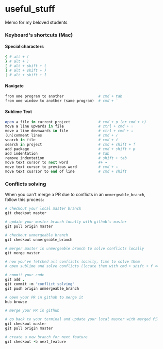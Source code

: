 # useful_stuff
Memo for my beloved students

### Keyboard's shortcuts (Mac) 
#### Special characters
```ruby
{ # alt + (
} # alt + )
[ # alt + shift + (
] # alt + shift + )
| # alt + shift + l
```

#### Navigate
```ruby
from one program to another                # cmd + tab
from one window to another (same program)  # cmd + `
```

#### Sublime Text
```ruby
open a file in current project             # cmd + p (or cmd + t)
move a line upwards in file                # ctrl + cmd + ↑
move a line downwards in file              # ctrl + cmd + ↓
(un)comment lines                          # cmd + /
search in file                             # cmd + f
search in project                          # cmd + shift + f
add package                                # cmd + shift + p
add indentation                            # tab
remove indentation                         # shift + tab
move text cursor to next word              #+ →
move text cursor to previous word          # cmd + ←
move text cusrsor to end of line           # cmd + shift
```

### Conflicts solving
When you can't merge a PR due to conflicts in an `unmergeable_branch`, follow this process:

```ruby
# checkout your local master branch
git checkout master

# update your master branch locally with github's master
git pull origin master

# checkout unmergeable_branch
git checkout unmergeable_branch

# merger master in unmergeable branch to solve conflicts locally
git merge master

# now you've fetched all conflicts locally, time to solve them
# open sublime and solve conflicts (locate them with cmd + shift + f <<<<<<<)

# commit your code
git add .
git commit -m "conflict solving"
git push origin unmergeable_branch

# open your PR in github to merge it
hub browse

# merge your PR in github

# go back to your terminal and update your local master with merged files
git checkout master
git pull origin master

# create a new branch for next feature
git checkout -b next_feature
```
